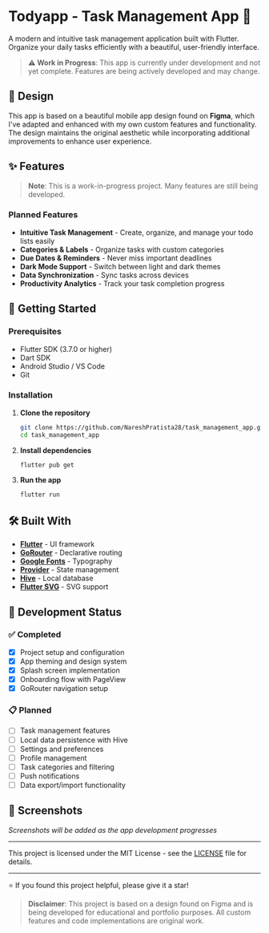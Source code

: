 # Todyapp - Task Management App 📝

A modern and intuitive task management application built with Flutter. Organize your daily tasks efficiently with a beautiful, user-friendly interface.

> **⚠️ Work in Progress**: This app is currently under development and not yet complete. Features are being actively developed and may change.

## 🎨 Design

This app is based on a beautiful mobile app design found on **Figma**, which I've adapted and enhanced with my own custom features and functionality. The design maintains the original aesthetic while incorporating additional improvements to enhance user experience.

## ✨ Features

> **Note**: This is a work-in-progress project. Many features are still being developed.

### Planned Features

- **Intuitive Task Management** - Create, organize, and manage your todo lists easily
- **Categories & Labels** - Organize tasks with custom categories
- **Due Dates & Reminders** - Never miss important deadlines
- **Dark Mode Support** - Switch between light and dark themes
- **Data Synchronization** - Sync tasks across devices
- **Productivity Analytics** - Track your task completion progress

## 🚀 Getting Started

### Prerequisites

- Flutter SDK (3.7.0 or higher)
- Dart SDK
- Android Studio / VS Code
- Git

### Installation

1. **Clone the repository**

   ```bash
   git clone https://github.com/NareshPratista28/task_management_app.git
   cd task_management_app
   ```

2. **Install dependencies**

   ```bash
   flutter pub get
   ```

3. **Run the app**
   ```bash
   flutter run
   ```

## 🛠️ Built With

- **[Flutter](https://flutter.dev/)** - UI framework
- **[GoRouter](https://pub.dev/packages/go_router)** - Declarative routing
- **[Google Fonts](https://pub.dev/packages/google_fonts)** - Typography
- **[Provider](https://pub.dev/packages/provider)** - State management
- **[Hive](https://pub.dev/packages/hive)** - Local database
- **[Flutter SVG](https://pub.dev/packages/flutter_svg)** - SVG support

## 🎯 Development Status

### ✅ Completed

- [x] Project setup and configuration
- [x] App theming and design system
- [x] Splash screen implementation
- [x] Onboarding flow with PageView
- [x] GoRouter navigation setup

### 📋 Planned

- [ ] Task management features
- [ ] Local data persistence with Hive
- [ ] Settings and preferences
- [ ] Profile management
- [ ] Task categories and filtering
- [ ] Push notifications
- [ ] Data export/import functionality

## 📱 Screenshots

_Screenshots will be added as the app development progresses_

---

This project is licensed under the MIT License - see the [LICENSE](LICENSE) file for details.

---

⭐ If you found this project helpful, please give it a star!

> **Disclaimer**: This project is based on a design found on Figma and is being developed for educational and portfolio purposes. All custom features and code implementations are original work.
